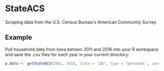 # StateACS

Scraping data from the U.S. Census Bureau's American Community Survey

## Example 

Pull household data from Iowa betwen 2011 and 2016 into your R workspace and save the .csv files for each year in your current directory:

```R
p.data <- getStateACS(2001, 2016, state = "IA", type = "personal", save = TRUE)
```
